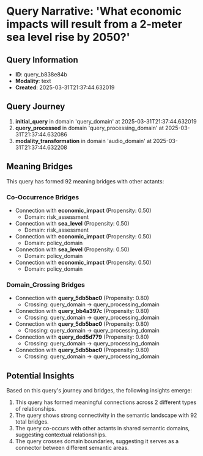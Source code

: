 # Query Narrative: 'What economic impacts will result from a 2-meter sea level rise by 2050?'

## Query Information

- **ID**: query_b838e84b
- **Modality**: text
- **Created**: 2025-03-31T21:37:44.632019

## Query Journey

1. **initial_query** in domain 'query_domain' at 2025-03-31T21:37:44.632019
2. **query_processed** in domain 'query_processing_domain' at 2025-03-31T21:37:44.632086
3. **modality_transformation** in domain 'audio_domain' at 2025-03-31T21:37:44.632208

## Meaning Bridges

This query has formed 92 meaning bridges with other actants:

### Co-Occurrence Bridges

- Connection with **economic_impact** (Propensity: 0.50)
  - Domain: risk_assessment
- Connection with **sea_level** (Propensity: 0.50)
  - Domain: risk_assessment
- Connection with **economic_impact** (Propensity: 0.50)
  - Domain: policy_domain
- Connection with **sea_level** (Propensity: 0.50)
  - Domain: policy_domain
- Connection with **economic_impact** (Propensity: 0.50)
  - Domain: policy_domain

### Domain_Crossing Bridges

- Connection with **query_5db5bac0** (Propensity: 0.80)
  - Crossing: query_domain → query_processing_domain
- Connection with **query_bb4a397c** (Propensity: 0.80)
  - Crossing: query_domain → query_processing_domain
- Connection with **query_5db5bac0** (Propensity: 0.80)
  - Crossing: query_domain → query_processing_domain
- Connection with **query_ded5d779** (Propensity: 0.80)
  - Crossing: query_domain → query_processing_domain
- Connection with **query_5db5bac0** (Propensity: 0.80)
  - Crossing: query_domain → query_processing_domain

## Potential Insights

Based on this query's journey and bridges, the following insights emerge:

1. This query has formed meaningful connections across 2 different types of relationships.
2. The query shows strong connectivity in the semantic landscape with 92 total bridges.
3. The query co-occurs with other actants in shared semantic domains, suggesting contextual relationships.
5. The query crosses domain boundaries, suggesting it serves as a connector between different semantic areas.

